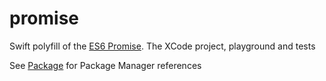 # promise

Swift polyfill of the [ES6 Promise](https://developer.mozilla.org/en/docs/Web/JavaScript/Reference/Global_Objects/Promise).
The XCode project, playground and tests

See [Package](https://github.com/Efimster/es6-promise) for Package Manager references
